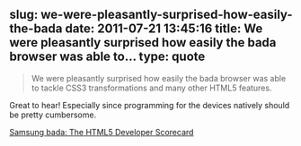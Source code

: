 slug: we-were-pleasantly-surprised-how-easily-the-bada
date: 2011-07-21 13:45:16
title: We were pleasantly surprised how easily the bada browser was able to...
type: quote
---

> We were pleasantly surprised how easily the bada browser was able to tackle CSS3 transformations and many other HTML5 features.

Great to hear! Especially since programming for the devices natively should be pretty cumbersome.

 [Samsung bada: The HTML5 Developer Scorecard](http://www.sencha.com/blog/samsung-bada-the-html5-developer-scorecard/?utm_source=feedburner&utm_medium=feed&utm_campaign=Feed%3A+extblog+%28Ext+JS+Blog%29)
